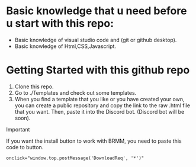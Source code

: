 # Basic knowledge that u need before u start with this repo:

- Basic knowledge of visual studio code and (git or github desktop).
- Basic knowledge of Html,CSS,Javascript.

# Getting Started with this github repo

1. Clone this repo.
2. Go to ./Templates and check out some templates.
3. When you find a template that you like or you have created your own, you can create a public repository and copy the link to the raw .html file that you want. Then, paste it into the Discord bot. (Discord bot will be soon).

> [!IMPORTANT]
> If you want the install button to work with BRMM, you need to paste this code to button.
> 
> ```onclick="window.top.postMessage('DownloadReq', '*')"```
